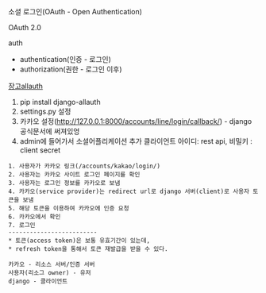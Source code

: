 소셜 로그인(OAuth - Open Authentication)

OAuth 2.0

 

auth

* authentication(인증 - 로그인)
* authorization(권한 - 로그인 이후)

[장고allauth](https://django-allauth.readthedocs.io/en/latest/installation.html)

1. pip install django-allauth
2. settings.py 설정
3. 카카오 설정(http://127.0.0.1:8000/accounts/line/login/callback/) - django 공식문서에 써져있엉
4. admin에 들어가서 소셜어플리케이션 추가  클라이언트 아이디: rest api,  비밀키 : client secret

```
1. 사용자가 카카오 링크(/accounts/kakao/login/)
2. 사용자는 카카오 사이트 로그인 페이지를 확인
3. 사용자는 로그인 정보를 카카오로 보냄
4. 카카오(service provider)는 redirect url로 django 서버(client)로 사용자 토큰을 보냄
5. 해당 토큰을 이용하여 카카오에 인증 요청
6. 카카오에서 확인
7. 로그인
-------------------------
* 토큰(access token)은 보통 유효기간이 있는데,
* refresh token을 통해서 토큰 재발급을 받을 수 있다.
```

```
카카오 - 리소스 서버/인증 서버
사용자(리소그 owner) - 유저
django - 클라이언트
```

